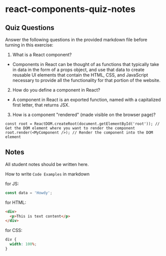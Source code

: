# react-components-quiz-notes

## Quiz Questions

Answer the following questions in the provided markdown file before turning in this exercise:

1. What is a React component?

- Components in React can be thought of as functions that typically take in data in the form of a props object, and use that data to create reusable UI elements that contain the HTML, CSS, and JavaScript necessary to provide all the functionality for that portion of the website.

2. How do you define a component in React?

- A component in React is an exported function, named with a capitalized first letter, that returns JSX.

3. How is a component "rendered" (made visible on the browser page)?

`const root = ReactDOM.createRoot(document.getElementById('root')); // Get the DOM element where you want to render the component
root.render(<MyComponent />); // Render the component into the DOM element`

## Notes

All student notes should be written here.

How to write `Code Examples` in markdown

for JS:

```javascript
const data = 'Howdy';
```

for HTML:

```html
<div>
  <p>This is text content</p>
</div>
```

for CSS:

```css
div {
  width: 100%;
}
```
